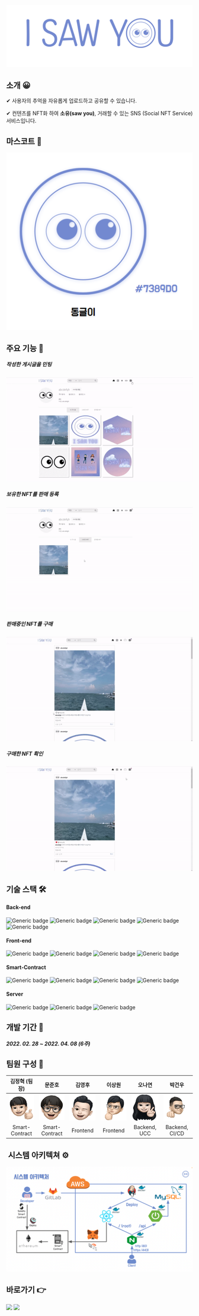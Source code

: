 ![](README.assets/sawyou.png)

## 소개 😀

✔ 사용자의 추억을 자유롭게 업로드하고 공유할 수 있습니다.


✔ 컨텐츠를 NFT화 하여 **소유(saw you)**, 거래할 수 있는 SNS (Social NFT Service) 서비스입니다.





## 마스코트 👀

![logo](README.assets/logo.png)



## 주요 기능 📌

##### 작성한 게시글을 민팅

![minting](README.assets/minting.gif)



##### 보유한 NFT를 판매 등록

![sale](README.assets/sale.gif)



##### 판매중인 NFT를 구매

![purchase](README.assets/purchase.gif)



##### 구매한 NFT 확인

![after_purchase](README.assets/after_purchase.gif)





## 기술 스택 🛠

#### Back-end

![Generic badge](https://img.shields.io/badge/Java-11-green.svg)&nbsp;![Generic badge](https://img.shields.io/badge/SpringBoot-2.5.10-lightgreen.svg)&nbsp;![Generic badge](https://img.shields.io/badge/Gradle-7.4.1-%232e2929.svg)&nbsp;![Generic badge](https://img.shields.io/badge/Swagger-3.0.0-yellowgreen.svg)&nbsp;![Generic badge](https://img.shields.io/badge/QueryDSL-5.0.0-%236f8ed1.svg)



#### Front-end

![Generic badge](https://img.shields.io/badge/React-17.0.2-skyblue.svg)&nbsp;![Generic badge](https://img.shields.io/badge/Recoil-0.6.1-yellow.svg)&nbsp;![Generic badge](https://img.shields.io/badge/Styled_Components-5.3.3-pink.svg)&nbsp;![Generic badge](https://img.shields.io/badge/Material_UI-5.5.0-blue.svg)



#### Smart-Contract

![Generic badge](https://img.shields.io/badge/Solidity-0.8.4-%234d4d4d.svg)&nbsp;![Generic badge](https://img.shields.io/badge/Truffle-5.5.2-%23947676.svg)&nbsp;![Generic badge](https://img.shields.io/badge/Web3.js-1.5.3-orange.svg)&nbsp;![Generic badge](https://img.shields.io/badge/Ganache-7.0.1-red.svg)



#### Server

![Generic badge](https://img.shields.io/badge/Docker-20.10.12-%234d80f0.svg)&nbsp;![Generic badge](https://img.shields.io/badge/MySQL-8.0-%238aa1d4.svg)&nbsp;![Generic badge](https://img.shields.io/badge/Nginx-1.21.6-%23299e29.svg)





## 개발 기간 📅

##### 2022. 02. 28 ~ 2022. 04. 08 (6주)





## 팀원 구성 🤝

|                 김정혁 (팀장)                  |                     문준호                     |                     김영후                     |                     이상원                     |                     오나연                     |                     박건우                     |
| :--------------------------------------------: | :--------------------------------------------: | :--------------------------------------------: | :--------------------------------------------: | :--------------------------------------------: | :--------------------------------------------: |
| ![정혁](README.assets/정혁-16499481259662.png) | ![준호](README.assets/준호-16499481362253.png) | ![영후](README.assets/영후-16499481393054.png) | ![상원](README.assets/상원-16499481433695.png) | ![나연](README.assets/나연-16499481459186.png) | ![건우](README.assets/건우-16499481480937.png) |
|                 Smart-Contract                 |                 Smart-Contract                 |                    Frontend                    |                    Frontend                    |                  Backend, UCC                  |                    Backend, CI/CD           |





##  시스템 아키텍쳐 ⚙

![system_architecture](README.assets/system_architecture.png)



## 바로가기 👉

<a href="https://www.notion.so/A401-ISawYou-2e521b17caa141dc8351c91733d613a5"><img src="https://img.shields.io/badge/시연 시나리오-black?style=flat-square&logo=Notion&logoColor=lightgreen&link=https://www.notion.so/A401-ISawYou-2e521b17caa141dc8351c91733d613a5"/></a> <a href="https://www.youtube.com/watch?v=gS62E9DLDSc"><img src="https://img.shields.io/badge/UCC 영상-black?style=flat-square&logo=Youtube&logoColor=FF0000&link=https://www.youtube.com/watch?v=gS62E9DLDSc"></a>

